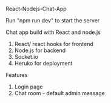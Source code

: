 React-Nodejs-Chat-App

Run "npm run dev" to start the server 

Chat app build with React and node.js

1. React/ react hooks for frontend
2. Node.js for backend
3. Socket.io
4. Heruko for deployment 


Features
1. Login page
2. Chat room - default admin message

